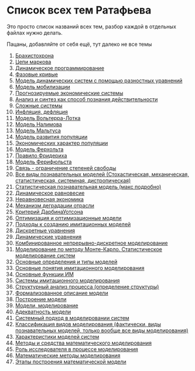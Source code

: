 # Список всех тем Ратафьева
Это просто список названий всех тем, разбор каждой в отдельных файлах нужно делать.

</u>Пацаны, добавляйте от себя ещё, тут далеко не все темы<u>

1. Брахистохрона
2. Цепи маркова
3. Динамическое программирование
4. Фазовые кривые
5. Модель динамических систем с помощью разностных уравнений
6. Модель мобилизации
7. Прогнозируемые экономические системы
8. Анализ и синтез как способ познания действительности
9. Сложные системы
10. Инфляция, дефляция
11. Модель Вольтерра-Лотка
12. Модель Налимова
13. Модель Мальтуса
14. Модель развития популяции
15. Экономических характер популяции
16. Модель Ферхольта
17. Правило Фридериха
18. Модель Ферифюльста
19. Связь - ограничение степеней свободы
20. Все виды познавательных моделей (Стохастическая, механическая, статистическая, системная, дистропическая)
21. Статистическая познавательная модель (макс подробно)
22. Динамическое равновесие
23. Неравновесная экономика
24. Механизм деградации отрасли
25. Критерий ДарбинаУотсона
26. Оптимизация и оптимизационные модели
27. Подходы к созданию имитационных моделей
28. Дискретные уравнения
29. Динамические уравнения
30. Комбинированное непрерывно-дискретное моделирование
31. Моделирование по методу Монте-Карло. Статистическое
моделирование систем
32. Основные определения и типы моделей
33. Основные понятия имитационного моделирования
34. Основные функции ИМ
35. Системы имитационного моделирования
36. Структурный анализ процесса (определение структуры)
37. Формализованное описание модели
38. Построение модели
39. Модели, моделирование
40. Адекватность модели
41. Системный подход в 
моделировании систем
42. Классификация видов 
моделирования (фактически, виды познавательных моделей, только вообще все виды моделирования)
43.  Характеристики моделей систем
44.  Методы и средства 
математического моделирования
45. Роль исследователя в процессе 
моделирования
46. Математические методы 
моделирования
47. Этапы построения 
математической модели
